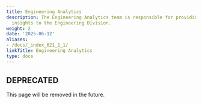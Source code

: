 ```yaml
---
title: Engineering Analytics
description: The Engineering Analytics team is responsible for providing data-driven
  insights to the Engineering Division.
weight: 2
date: '2025-06-12'
aliases:
- /docs/_index_621_1_1/
linkTitle: Engineering Analytics
type: docs
---
```


## DEPRECATED

This page will be removed in the future.
